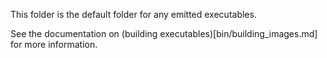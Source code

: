 This folder is the default folder for any emitted executables.  

See the documentation on (building executables)[bin/building_images.md] for more information.